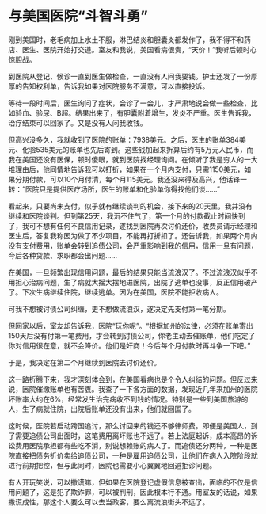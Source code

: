 # 与美国医院“斗智斗勇”

刚到美国时，老毛病加上水土不服，淋巴结炎和胆囊炎都发作了，我不得不和药店、医生、医院开始打交道。室友和我说，美国看病很贵，“天价！”我听后顿时心惊胆战。 

到医院从登记、候诊一直到医生做检查，一直没有人问我要钱。护士还发了一份厚厚的告知权利单，告诉我如果对医院服务不满意，可以直接投诉。 

等待一段时间后，医生询问了症状，会诊了一会儿，才严肃地说会做一些检查，比如验血、验尿、B超。结果出来了，有胆囊附着增生，发炎不严重。医生告诉我，治疗结束可以回家了。又是没有人问我收钱。 

但高兴没多久，我就收到了医院的账单：7938美元。之后，医生的账单384美元、化验535美元的账单也先后寄到。这些钱加起来折算后约有5万元人民币，而我在美国还没有医保，顿时傻眼，就到医院找经理询问。在倾听了我是穷人的一大堆理由后，他同情地告诉我可以打折，如果在一个月内支付，只需1150美元，如果分期付款，可以10个月付清，每个月115美元。我还没来得及高兴，他话锋一转：“医院只是提供医疗场所，医生的账单和化验单你得找他们谈……” 

看起来，只要尚未支付，似乎就有继续谈判的机会，接下来的20天里，我并没有继续和医院谈判。但到第25天，我沉不住气了，第一个月的付款截止时间快到了，我可不想有任何不良信用记录，遂找到医院再次讨价还价，收费员请示经理和医生后，答复我称因为做了不少项目，不能再打折扣了。还告诉我，如果两个月内没有支付费用，账单会转到追债公司，会严重影响到我的信用，信用一旦有问题，今后各种贷款、求职都会出问题…… 

在美国，一旦频繁出现信用问题，最后的结果只能当流浪汉了。不过流浪汉似乎不用担心治病问题，生了病就大摇大摆地进医院，出院了逃单也没事，反正信用破产了。下次生病继续住院，继续逃单。因为在美国，医院不能拒收病人。 

可我不想被讨债公司纠缠，更不想做流浪汉，遂决定先支付第一笔分期。 

但回家以后，室友却告诉我，医院“玩你呢”。“根据加州的法律，必须在账单寄出150天后没有付第一笔费用，才会转到讨债公司，你老主动去催账单，他们吃定了你对信用很在意，就不会降价。他们是奸商！今后每个月付款时再斗争一下吧。” 

于是，我决定在第二个月继续到医院去讨价还价。 

这一路折腾下来，我才深刻体会到，在美国看病也是个令人纠结的问题。但反过来说，医院催缴账单也有苦衷。我查了一下各方面的数据，发现近几年来加州的医院坏账率大约在6%，经常发生治完病收不到钱的情况。特别是一些到美国旅游的人，生了病就住院，出院后账单还没有出来，他们就回国了。 

这时候，医院若启动跨国追讨，那么讨回来的钱还不够律师费。即便是美国人，到了需要追债公司出面时，这笔费用离坏账也不远了。若上法庭起诉，成本高昂的诉讼费用医院承担都有些吃不消，别说想赖账的病人了。而追债还分两种，一种是医院直接把债务折价卖给追债公司，一种是雇用追债公司，让他们在病人入院阶段就进行前期把控，但与此同时，医院也需要小心翼翼地回避拒诊问题。 

有人开玩笑说，可以撒谎嘛，但如果在医院登记虚假信息被查出，面临的不仅是信用问题了，这是犯了欺诈罪，可以被判刑，因此根本行不通。用室友的话说，如果撒谎成性，那这个人要么可以去当政客，要么离流浪街头不远了。